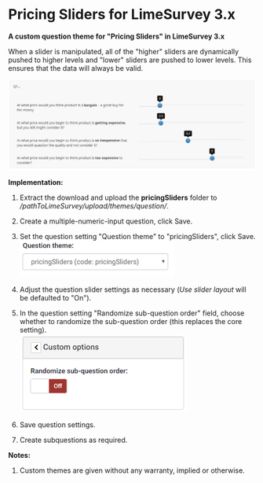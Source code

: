 # Pricing Sliders for LimeSurvey 3.x
**A custom question theme for "Pricing Sliders" in LimeSurvey 3.x**

When a slider is manipulated, all of the "higher" sliders are dynamically pushed to higher levels and "lower" sliders are pushed to lower levels. This ensures that the data will always be valid. 

![Image Pricing Sliders](/pricingSliders/survey/questions/answer/multiplenumeric/assets/images/pricing_sliders_3.x_1.png)

**Implementation:**

1) Extract the download and upload the **pricingSliders** folder to */pathToLimeSurvey/upload/themes/question/*.

2) Create a multiple-numeric-input question, click Save.

3) Set the question setting "Question theme" to "pricingSliders", click Save.  
![Image Select pricingSliders](/pricingSliders/survey/questions/answer/multiplenumeric/assets/images/pricing_sliders_3.x_2.png)

4) Adjust the question slider settings as necessary (*Use slider layout* will be defaulted to "On"). 

5) In the question setting "Randomize sub-question order" field, choose whether to randomize the sub-question order (this replaces the core setting).  
![Image Select randomization](/pricingSliders/survey/questions/answer/multiplenumeric/assets/images/pricing_sliders_3.x_3.png)

6) Save question settings.

7) Create subquestions as required.

**Notes:**

1) Custom themes are given without any warranty, implied or otherwise.
